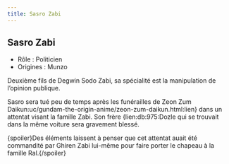 ```yaml
---
title: Sasro Zabi
---
```


Sasro Zabi
----------





* Rôle : Politicien
* Origines : Munzo


Deuxième fils de Degwin Sodo Zabi, sa spécialité est la manipulation de l’opinion publique.


Sasro sera tué peu de temps après les funérailles de Zeon Zum Daikun:uc/gundam-the-origin-anime/zeon-zum-daikun.html:lien} dans un attentat visant la famille Zabi. Son frère {lien:db:975:Dozle qui se trouvait dans la même voiture sera gravement blessé. 


{spoiler}Des éléments laissent à penser que cet attentat auait été commandité par Ghiren Zabi lui-même pour faire porter le chapeau à la famille Ral.{/spoiler}

